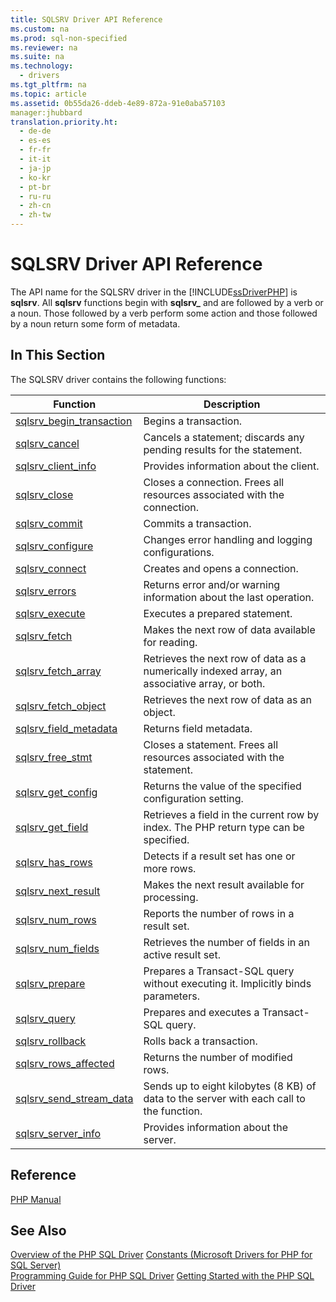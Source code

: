 ```yaml
---
title: SQLSRV Driver API Reference
ms.custom: na
ms.prod: sql-non-specified
ms.reviewer: na
ms.suite: na
ms.technology: 
  - drivers
ms.tgt_pltfrm: na
ms.topic: article
ms.assetid: 0b55da26-ddeb-4e89-872a-91e0aba57103
manager:jhubbard
translation.priority.ht: 
  - de-de
  - es-es
  - fr-fr
  - it-it
  - ja-jp
  - ko-kr
  - pt-br
  - ru-ru
  - zh-cn
  - zh-tw
---
```

# SQLSRV Driver API Reference
The API name for the SQLSRV driver in the [!INCLUDE[ssDriverPHP](../content/includes/ssDriverPHP_md.md)] is **sqlsrv**. All **sqlsrv** functions begin with **sqlsrv\_** and are followed by a verb or a noun. Those followed by a verb perform some action and those followed by a noun return some form of metadata.  
  
## In This Section  
The SQLSRV driver contains the following functions:  
  
|Function|Description|  
|------------|---------------|  
|[sqlsrv\_begin\_transaction](../content/sqlsrv_begin_transaction.md)|Begins a transaction.|  
|[sqlsrv\_cancel](../content/sqlsrv_cancel.md)|Cancels a statement; discards any pending results for the statement.|  
|[sqlsrv\_client\_info](../content/sqlsrv_client_info.md)|Provides information about the client.|  
|[sqlsrv\_close](../content/sqlsrv_close.md)|Closes a connection. Frees all resources associated with the connection.|  
|[sqlsrv\_commit](../content/sqlsrv_commit.md)|Commits a transaction.|  
|[sqlsrv\_configure](../content/sqlsrv_configure.md)|Changes error handling and logging configurations.|  
|[sqlsrv\_connect](../content/sqlsrv_connect.md)|Creates and opens a connection.|  
|[sqlsrv\_errors](../content/sqlsrv_errors.md)|Returns error and\/or warning information about the last operation.|  
|[sqlsrv\_execute](../content/sqlsrv_execute.md)|Executes a prepared statement.|  
|[sqlsrv\_fetch](../content/sqlsrv_fetch.md)|Makes the next row of data available for reading.|  
|[sqlsrv\_fetch\_array](../content/sqlsrv_fetch_array.md)|Retrieves the next row of data as a numerically indexed array, an associative array, or both.|  
|[sqlsrv\_fetch\_object](../content/sqlsrv_fetch_object.md)|Retrieves the next row of data as an object.|  
|[sqlsrv\_field\_metadata](../content/sqlsrv_field_metadata.md)|Returns field metadata.|  
|[sqlsrv\_free\_stmt](../content/sqlsrv_free_stmt.md)|Closes a statement. Frees all resources associated with the statement.|  
|[sqlsrv\_get\_config](../content/sqlsrv_get_config.md)|Returns the value of the specified configuration setting.|  
|[sqlsrv\_get\_field](../content/sqlsrv_get_field.md)|Retrieves a field in the current row by index. The PHP return type can be specified.|  
|[sqlsrv_has_rows](../content/sqlsrv_has_rows.md)|Detects if a result set has one or more rows.|  
|[sqlsrv\_next\_result](../content/sqlsrv_next_result.md)|Makes the next result available for processing.|  
|[sqlsrv_num_rows](../content/sqlsrv_num_rows.md)|Reports the number of rows in a result set.|  
|[sqlsrv\_num\_fields](../content/sqlsrv_num_fields.md)|Retrieves the number of fields in an active result set.|  
|[sqlsrv\_prepare](../content/sqlsrv_prepare.md)|Prepares a Transact\-SQL query without executing it. Implicitly binds parameters.|  
|[sqlsrv\_query](../content/sqlsrv_query.md)|Prepares and executes a Transact\-SQL query.|  
|[sqlsrv\_rollback](../content/sqlsrv_rollback.md)|Rolls back a transaction.|  
|[sqlsrv\_rows\_affected](../content/sqlsrv_rows_affected.md)|Returns the number of modified rows.|  
|[sqlsrv\_send\_stream\_data](../content/sqlsrv_send_stream_data.md)|Sends up to eight kilobytes \(8 KB\) of data to the server with each call to the function.|  
|[sqlsrv\_server\_info](../content/sqlsrv_server_info.md)|Provides information about the server.|  
  
## Reference  
[PHP Manual](http://go.microsoft.com/fwlink/?LinkId=105500)  
  
## See Also  
[Overview of the PHP SQL Driver](../content/Overview-of-the-PHP-SQL-Driver.md)
[Constants &#40;Microsoft Drivers for PHP for SQL Server&#41;](../content/Constants--Microsoft-Drivers-for-PHP-for-SQL-Server-.md)  
[Programming Guide for PHP SQL Driver](../content/Programming-Guide-for-PHP-SQL-Driver.md)
[Getting Started with the PHP SQL Driver](../content/Getting-Started-with-the-PHP-SQL-Driver.md)
  
